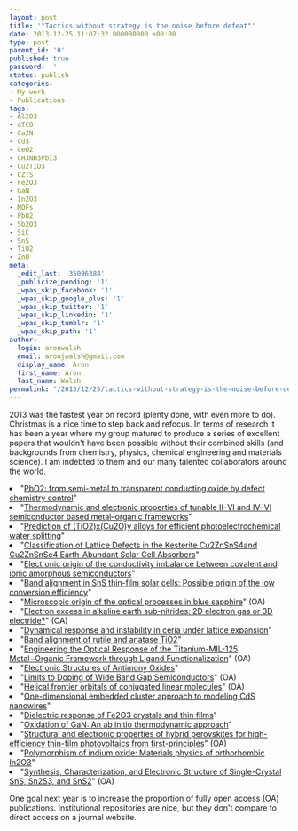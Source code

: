 ```yaml
---
layout: post
title: '"Tactics without strategy is the noise before defeat"'
date: 2013-12-25 11:07:32.000000000 +00:00
type: post
parent_id: '0'
published: true
password: ''
status: publish
categories:
- My work
- Publications
tags:
- Al2O3
- aTCO
- Ca2N
- CdS
- CeO2
- CH3NH3PbI3
- Cu2TiO3
- CZTS
- Fe2O3
- GaN
- In2O3
- MOFs
- PbO2
- Sb2O3
- SiC
- SnS
- TiO2
- ZnO
meta:
  _edit_last: '35096388'
  _publicize_pending: '1'
  _wpas_skip_facebook: '1'
  _wpas_skip_google_plus: '1'
  _wpas_skip_twitter: '1'
  _wpas_skip_linkedin: '1'
  _wpas_skip_tumblr: '1'
  _wpas_skip_path: '1'
author:
  login: aronwalsh
  email: aronjwalsh@gmail.com
  display_name: Aron
  first_name: Aron
  last_name: Walsh
permalink: "/2013/12/25/tactics-without-strategy-is-the-noise-before-defeat/"
---
```

<p>2013 was the fastest year on record (plenty done, with even more to do). Christmas is a nice time to step back and refocus. In terms of research it has been a year where my group matured to produce a series of excellent papers that wouldn't have been possible without their combined skills (and backgrounds from chemistry, physics, chemical engineering and materials science). I am indebted to them and our many talented collaborators around the world.</p>
<li>"<a href="http://pubs.rsc.org/en/Content/ArticleLanding/2013/CC/c2cc35928f">PbO2: from semi-metal to transparent conducting oxide by defect chemistry control</a>"</li>
<li>"<a href="http://pubs.rsc.org/en/Content/ArticleLanding/2013/TC/c2tc00108j#!divAbstract">Thermodynamic and electronic properties of tunable II–VI and IV–VI semiconductor based metal–organic frameworks</a>"</li>
<li>"<a href="http://pubs.rsc.org/en/content/articlelanding/2012/CP/c2cp44484d">Prediction of (TiO2)x(Cu2O)y alloys for efficient photoelectrochemical water splitting</a>"</li>
<li>"<a href="http://onlinelibrary.wiley.com/doi/10.1002/adma.201203146/abstract?deniedAccessCustomisedMessage=&amp;userIsAuthenticated=false">Classification of Lattice Defects in the Kesterite Cu2ZnSnS4and Cu2ZnSnSe4 Earth-Abundant Solar Cell Absorbers</a>"</li>
<li>"<a href="http://prb.aps.org/abstract/PRB/v87/i12/e125203">Electronic origin of the conductivity imbalance between covalent and ionic amorphous semiconductors</a>"</li>
<li>"<a href="http://scitation.aip.org/content/aip/journal/apl/102/13/10.1063/1.4801313?ver=pdfcov">Band alignment in SnS thin-film solar cells: Possible origin of the low conversion efficiency</a>"</li>
<li>"<a href="http://pubs.rsc.org/en/content/articlelanding/2013/cc/c3cc41506f#!divAbstract">Microscopic origin of the optical processes in blue sapphire</a>" (OA)</li>
<li>"<a href="http://pubs.rsc.org/en/Content/ArticleLanding/2013/TC/c3tc30690a#!divAbstract">Electron excess in alkaline earth sub-nitrides: 2D electron gas or 3D electride?</a>" (OA)</li>
<li>"<a href="http://prb.aps.org/abstract/PRB/v87/i21/e214304">Dynamical response and instability in ceria under lattice expansion</a>"</li>
<li>"<a href="http://www.nature.com/nmat/journal/v12/n9/full/nmat3697.html">Band alignment of rutile and anatase TiO2</a>"</li>
<li>"<a href="http://pubs.acs.org/doi/abs/10.1021/ja405350u">Engineering the Optical Response of the Titanium-MIL-125 Metal−Organic Framework through Ligand Functionalization</a>" (OA)</li>
<li>"<a href="http://pubs.acs.org/doi/abs/10.1021/jp4026249">Electronic Structures of Antimony Oxides</a>"</li>
<li>"<a href="http://pubs.acs.org/doi/abs/10.1021/cm402237s">Limits to Doping of Wide Band Gap Semiconductors</a>" (OA)</li>
<li>"<a href="http://pubs.rsc.org/en/Content/ArticleLanding/2013/SC/c3sc52061g">Helical frontier orbitals of conjugated linear molecules</a>" (OA)</li>
<li>"<a href="http://link.aip.org/link/doi/10.1063/1.4820415?ver=pdfcov">One-dimensional embedded cluster approach to modeling CdS nanowires</a>"</li>
<li>"<a href="http://www.sciencedirect.com/science/article/pii/S0009261413011780">Dielectric response of Fe2O3 crystals and thin films</a>"</li>
<li>"<a href="http://prb.aps.org/abstract/PRB/v88/i16/e165201">Oxidation of GaN: An ab initio thermodynamic approach</a>"</li>
<li>"<a href="http://link.aip.org/link/AMPADS/v1/i4/p042111/s1&amp;Agg=doi">Structural and electronic properties of hybrid perovskites for high-efficiency thin-film photovoltaics from first-principles</a>" (OA)</li>
<li>"<a href="http://prb.aps.org/abstract/PRB/v88/i16/e161201">Polymorphism of indium oxide: Materials physics of orthorhombic In2O3</a>"</li>
<li>"<a href="http://pubs.acs.org/doi/abs/10.1021/cm403046m">Synthesis, Characterization, and Electronic Structure of Single-Crystal SnS, Sn2S3, and SnS2</a>" (OA)</li>
</ul>
<p>One goal next year is to increase the proportion of fully open access (OA) publications. Institutional repositories are nice, but they don't compare to direct access on a journal website.</p>
